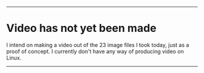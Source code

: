 
***

# Video has not yet been made

I intend on making a video out of the 23 image files I took today, just as a proof of concept. I currently don't have any way of producing video on Linux.

***
